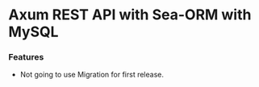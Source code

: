 # Axum REST API with Sea-ORM with MySQL

### Features

- Not going to use Migration for first release.

